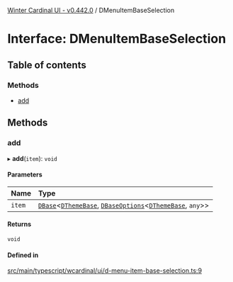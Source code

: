 [Winter Cardinal UI - v0.442.0](../index.md) / DMenuItemBaseSelection

# Interface: DMenuItemBaseSelection

## Table of contents

### Methods

- [add](DMenuItemBaseSelection.md#add)

## Methods

### add

▸ **add**(`item`): `void`

#### Parameters

| Name | Type |
| :------ | :------ |
| `item` | [`DBase`](../classes/DBase.md)\<[`DThemeBase`](DThemeBase.md), [`DBaseOptions`](DBaseOptions.md)\<[`DThemeBase`](DThemeBase.md), `any`\>\> |

#### Returns

`void`

#### Defined in

[src/main/typescript/wcardinal/ui/d-menu-item-base-selection.ts:9](https://github.com/winter-cardinal/winter-cardinal-ui/blob/v0.442.0/src/main/typescript/wcardinal/ui/d-menu-item-base-selection.ts#L9)
